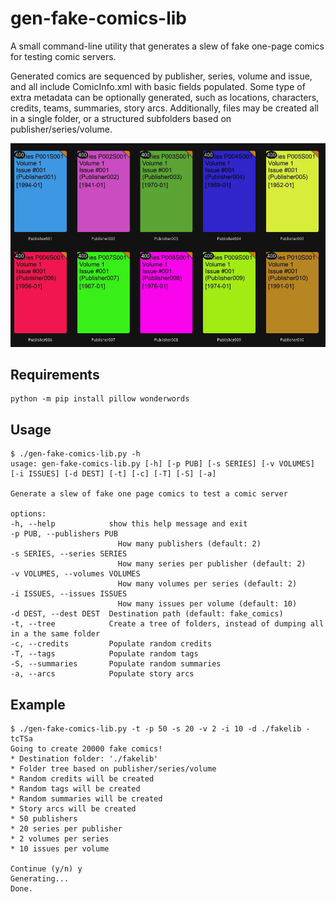 # gen-fake-comics-lib
A small command-line utility that generates a slew of fake one-page comics for testing comic servers.  

Generated comics are sequenced by publisher, series, volume and issue, and all include ComicInfo.xml with basic fields populated. Some type of extra metadata can be optionally generated, such as locations, characters, credits, teams, summaries, story arcs.  Additionally, files may be created all in a single folder, or a structured subfolders based on publisher/series/volume.

![Sample server screenshot of generated covers](./screenshot.png)

## Requirements

    python -m pip install pillow wonderwords

## Usage

    $ ./gen-fake-comics-lib.py -h
    usage: gen-fake-comics-lib.py [-h] [-p PUB] [-s SERIES] [-v VOLUMES] [-i ISSUES] [-d DEST] [-t] [-c] [-T] [-S] [-a]

    Generate a slew of fake one page comics to test a comic server

    options:
    -h, --help            show this help message and exit
    -p PUB, --publishers PUB
                            How many publishers (default: 2)
    -s SERIES, --series SERIES
                            How many series per publisher (default: 2)
    -v VOLUMES, --volumes VOLUMES
                            How many volumes per series (default: 2)
    -i ISSUES, --issues ISSUES
                            How many issues per volume (default: 10)
    -d DEST, --dest DEST  Destination path (default: fake_comics)
    -t, --tree            Create a tree of folders, instead of dumping all in a the same folder
    -c, --credits         Populate random credits
    -T, --tags            Populate random tags
    -S, --summaries       Populate random summaries
    -a, --arcs            Populate story arcs

## Example


    $ ./gen-fake-comics-lib.py -t -p 50 -s 20 -v 2 -i 10 -d ./fakelib -tcTSa
    Going to create 20000 fake comics!
    * Destination folder: './fakelib'
    * Folder tree based on publisher/series/volume
    * Random credits will be created
    * Random tags will be created
    * Random summaries will be created
    * Story arcs will be created
    * 50 publishers
    * 20 series per publisher
    * 2 volumes per series
    * 10 issues per volume

    Continue (y/n) y
    Generating...
    Done.


